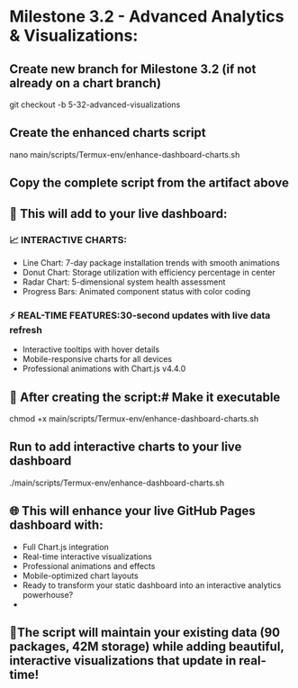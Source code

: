 # Milestone 3.2 - Advanced Analytics & Visualizations:

## Create new branch for Milestone 3.2 (if not already on a chart branch)
git checkout -b 5-32-advanced-visualizations

## Create the enhanced charts script
nano main/scripts/Termux-env/enhance-dashboard-charts.sh

## Copy the complete script from the artifact above

## 🚀 This will add to your live dashboard:

### 📈 INTERACTIVE CHARTS:
- Line Chart: 7-day package installation trends with smooth animations
- Donut Chart: Storage utilization with efficiency percentage in center
- Radar Chart: 5-dimensional system health assessment
- Progress Bars: Animated component status with color coding

### ⚡ REAL-TIME FEATURES:30-second updates with live data refresh
- Interactive tooltips with hover details
- Mobile-responsive charts for all devices
- Professional animations with Chart.js v4.4.0

## 🎯 After creating the script:# Make it executable
chmod +x main/scripts/Termux-env/enhance-dashboard-charts.sh

## Run to add interactive charts to your live dashboard
./main/scripts/Termux-env/enhance-dashboard-charts.sh

## 🌐 This will enhance your live GitHub Pages dashboard with:
- Full Chart.js integration
- Real-time interactive visualizations
- Professional animations and effects
- Mobile-optimized chart layouts
- Ready to transform your static dashboard into an interactive analytics powerhouse? 
- 
## 🚀The script will maintain your existing data (90 packages, 42M storage) while adding beautiful, interactive visualizations that update in real-time!
